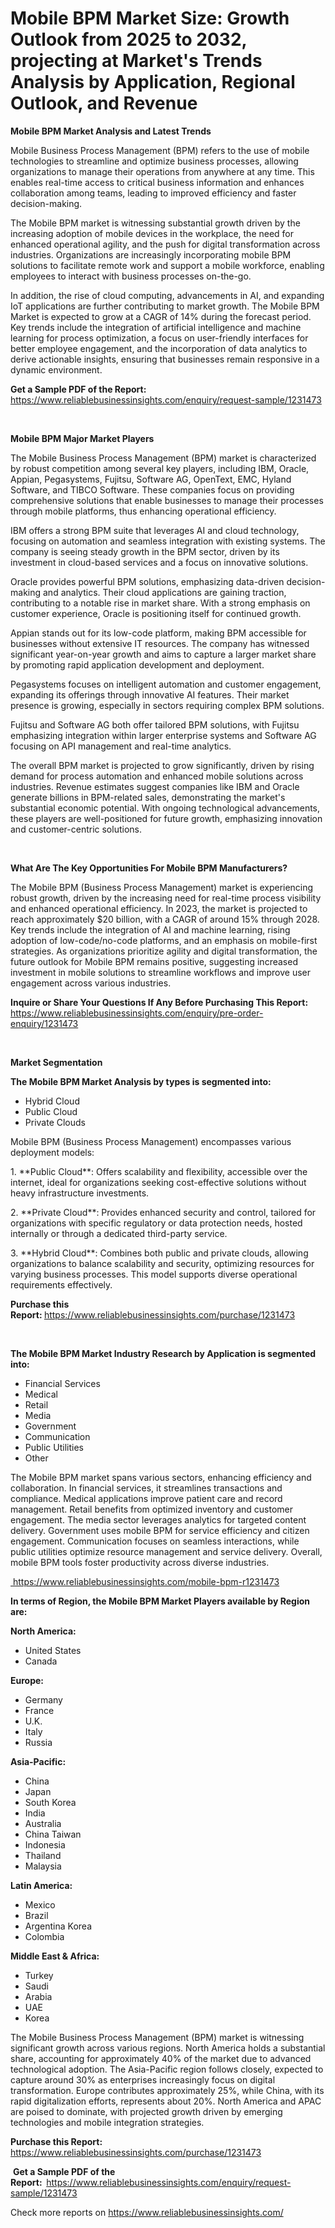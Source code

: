 <p><h1>Mobile BPM Market Size: Growth Outlook from 2025 to 2032, projecting at Market's Trends Analysis by Application, Regional Outlook, and Revenue</h1></p><p><strong>Mobile BPM Market Analysis and Latest Trends</strong></p>
<p><p>Mobile Business Process Management (BPM) refers to the use of mobile technologies to streamline and optimize business processes, allowing organizations to manage their operations from anywhere at any time. This enables real-time access to critical business information and enhances collaboration among teams, leading to improved efficiency and faster decision-making.</p><p>The Mobile BPM market is witnessing substantial growth driven by the increasing adoption of mobile devices in the workplace, the need for enhanced operational agility, and the push for digital transformation across industries. Organizations are increasingly incorporating mobile BPM solutions to facilitate remote work and support a mobile workforce, enabling employees to interact with business processes on-the-go.</p><p>In addition, the rise of cloud computing, advancements in AI, and expanding IoT applications are further contributing to market growth. The Mobile BPM Market is expected to grow at a CAGR of 14% during the forecast period. Key trends include the integration of artificial intelligence and machine learning for process optimization, a focus on user-friendly interfaces for better employee engagement, and the incorporation of data analytics to derive actionable insights, ensuring that businesses remain responsive in a dynamic environment.</p></p>
<p><strong>Get a Sample PDF of the Report:&nbsp;</strong> <a href="https://www.reliablebusinessinsights.com/enquiry/request-sample/1231473?utm_campaign=2757&utm_medium=2&utm_source=Github&utm_content=ia&utm_term=11032025&utm_id=mobile-bpm">https://www.reliablebusinessinsights.com/enquiry/request-sample/1231473</a></p>
<p>&nbsp;</p>
<p><strong>Mobile BPM Major Market Players</strong></p>
<p><p>The Mobile Business Process Management (BPM) market is characterized by robust competition among several key players, including IBM, Oracle, Appian, Pegasystems, Fujitsu, Software AG, OpenText, EMC, Hyland Software, and TIBCO Software. These companies focus on providing comprehensive solutions that enable businesses to manage their processes through mobile platforms, thus enhancing operational efficiency.</p><p>IBM offers a strong BPM suite that leverages AI and cloud technology, focusing on automation and seamless integration with existing systems. The company is seeing steady growth in the BPM sector, driven by its investment in cloud-based services and a focus on innovative solutions.</p><p>Oracle provides powerful BPM solutions, emphasizing data-driven decision-making and analytics. Their cloud applications are gaining traction, contributing to a notable rise in market share. With a strong emphasis on customer experience, Oracle is positioning itself for continued growth.</p><p>Appian stands out for its low-code platform, making BPM accessible for businesses without extensive IT resources. The company has witnessed significant year-on-year growth and aims to capture a larger market share by promoting rapid application development and deployment.</p><p>Pegasystems focuses on intelligent automation and customer engagement, expanding its offerings through innovative AI features. Their market presence is growing, especially in sectors requiring complex BPM solutions.</p><p>Fujitsu and Software AG both offer tailored BPM solutions, with Fujitsu emphasizing integration within larger enterprise systems and Software AG focusing on API management and real-time analytics.</p><p>The overall BPM market is projected to grow significantly, driven by rising demand for process automation and enhanced mobile solutions across industries. Revenue estimates suggest companies like IBM and Oracle generate billions in BPM-related sales, demonstrating the market's substantial economic potential. With ongoing technological advancements, these players are well-positioned for future growth, emphasizing innovation and customer-centric solutions.</p></p>
<p>&nbsp;</p>
<p><strong>What Are The Key Opportunities For Mobile BPM Manufacturers?</strong></p>
<p><p>The Mobile BPM (Business Process Management) market is experiencing robust growth, driven by the increasing need for real-time process visibility and enhanced operational efficiency. In 2023, the market is projected to reach approximately $20 billion, with a CAGR of around 15% through 2028. Key trends include the integration of AI and machine learning, rising adoption of low-code/no-code platforms, and an emphasis on mobile-first strategies. As organizations prioritize agility and digital transformation, the future outlook for Mobile BPM remains positive, suggesting increased investment in mobile solutions to streamline workflows and improve user engagement across various industries.</p></p>
<p><strong>Inquire or Share Your Questions If Any Before Purchasing This Report:</strong> <a href="https://www.reliablebusinessinsights.com/enquiry/pre-order-enquiry/1231473?utm_campaign=2757&utm_medium=2&utm_source=Github&utm_content=ia&utm_term=11032025&utm_id=mobile-bpm">https://www.reliablebusinessinsights.com/enquiry/pre-order-enquiry/1231473</a></p>
<p>&nbsp;</p>
<p><strong>Market Segmentation</strong></p>
<p><strong>The Mobile BPM Market Analysis by types is segmented into:</strong></p>
<p><ul><li>Hybrid Cloud</li><li>Public Cloud</li><li>Private Clouds</li></ul></p>
<p><p>Mobile BPM (Business Process Management) encompasses various deployment models: </p><p>1. **Public Cloud**: Offers scalability and flexibility, accessible over the internet, ideal for organizations seeking cost-effective solutions without heavy infrastructure investments. </p><p>2. **Private Cloud**: Provides enhanced security and control, tailored for organizations with specific regulatory or data protection needs, hosted internally or through a dedicated third-party service.</p><p>3. **Hybrid Cloud**: Combines both public and private clouds, allowing organizations to balance scalability and security, optimizing resources for varying business processes. This model supports diverse operational requirements effectively.</p></p>
<p><strong>Purchase this Report:&nbsp;</strong><a href="https://www.reliablebusinessinsights.com/purchase/1231473?utm_campaign=2757&utm_medium=2&utm_source=Github&utm_content=ia&utm_term=11032025&utm_id=mobile-bpm">https://www.reliablebusinessinsights.com/purchase/1231473</a></p>
<p>&nbsp;</p>
<p><strong>The Mobile BPM Market Industry Research by Application is segmented into:</strong></p>
<p><ul><li>Financial Services</li><li>Medical</li><li>Retail</li><li>Media</li><li>Government</li><li>Communication</li><li>Public Utilities</li><li>Other</li></ul></p>
<p><p>The Mobile BPM market spans various sectors, enhancing efficiency and collaboration. In financial services, it streamlines transactions and compliance. Medical applications improve patient care and record management. Retail benefits from optimized inventory and customer engagement. The media sector leverages analytics for targeted content delivery. Government uses mobile BPM for service efficiency and citizen engagement. Communication focuses on seamless interactions, while public utilities optimize resource management and service delivery. Overall, mobile BPM tools foster productivity across diverse industries.</p></p>
<p><a href="https://www.reliablebusinessinsights.com/mobile-bpm-r1231473?utm_campaign=2757&utm_medium=2&utm_source=Github&utm_content=ia&utm_term=11032025&utm_id=mobile-bpm">&nbsp;https://www.reliablebusinessinsights.com/mobile-bpm-r1231473</a></p>
<p><strong>In terms of Region, the Mobile BPM Market Players available by Region are:</strong></p>
<p>
    <p> <strong> North America: </strong>
        <ul>
            <li>United States</li>
            <li>Canada</li>
        </ul>
        </p> 
    <p> <strong> Europe: </strong>
        <ul>
            <li>Germany</li>
            <li>France</li>
            <li>U.K.</li>
            <li>Italy</li>
            <li>Russia</li>
        </ul>
        </p> 
    <p> <strong> Asia-Pacific: </strong>
        <ul>
            <li>China</li>
            <li>Japan</li>
            <li>South Korea</li>
            <li>India</li>
            <li>Australia</li>
            <li>China Taiwan</li>
            <li>Indonesia</li>
            <li>Thailand</li>
            <li>Malaysia</li>
        </ul>
        </p> 
    <p> <strong> Latin America: </strong>
        <ul>
            <li>Mexico</li>
            <li>Brazil</li>
            <li>Argentina Korea</li>
            <li>Colombia</li>
        </ul>
        </p> 
    <p> <strong> Middle East & Africa: </strong>
        <ul>
            <li>Turkey</li>
            <li>Saudi</li>
            <li>Arabia</li>
            <li>UAE</li>
            <li>Korea</li>
        </ul>
    </p>
    </p>
<p><p>The Mobile Business Process Management (BPM) market is witnessing significant growth across various regions. North America holds a substantial share, accounting for approximately 40% of the market due to advanced technological adoption. The Asia-Pacific region follows closely, expected to capture around 30% as enterprises increasingly focus on digital transformation. Europe contributes approximately 25%, while China, with its rapid digitalization efforts, represents about 20%. North America and APAC are poised to dominate, with projected growth driven by emerging technologies and mobile integration strategies.</p></p>
<p><strong>Purchase this Report: </strong><a href="https://www.reliablebusinessinsights.com/purchase/1231473?utm_campaign=2757&utm_medium=2&utm_source=Github&utm_content=ia&utm_term=11032025&utm_id=mobile-bpm">https://www.reliablebusinessinsights.com/purchase/1231473</a></p>
<p>&nbsp;<strong>Get a Sample PDF of the Report:&nbsp;&nbsp;</strong><a href="https://www.reliablebusinessinsights.com/enquiry/request-sample/1231473?utm_campaign=2757&utm_medium=2&utm_source=Github&utm_content=ia&utm_term=11032025&utm_id=mobile-bpm">https://www.reliablebusinessinsights.com/enquiry/request-sample/1231473</a></p>
<p><strong></strong></p>
<p>Check more reports on <a href="https://www.reliablebusinessinsights.com/?utm_campaign=2757&utm_medium=2&utm_source=Github&utm_content=ia&utm_term=11032025&utm_id=mobile-bpm">https://www.reliablebusinessinsights.com/</a></p>